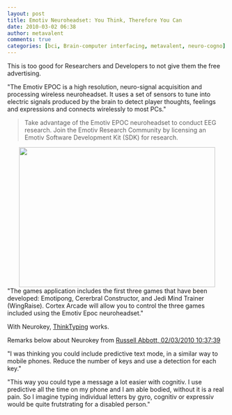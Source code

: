 ```yaml
---
layout: post
title: Emotiv Neuroheadset: You Think, Therefore You Can
date: 2010-03-02 06:38
author: metavalent
comments: true
categories: [bci, Brain-computer interfacing, metavalent, neuro-cogno]
---
```

This is too good for Researchers and Developers to not give them the free advertising.

"The Emotiv EPOC is a high resolution, neuro-signal acquisition and processing wireless neuroheadset.  It uses a set of sensors to tune into electric signals produced by the brain to detect player thoughts, feelings and expressions and connects wirelessly to most PCs."<blockquote>Take advantage of the Emotiv EPOC neuroheadset to conduct EEG research.  Join the Emotiv Research Community by licensing an Emotiv Software Development Kit (SDK) for research.</blockquote><div align="center"><img src="http://metavalent.files.wordpress.com/2010/03/emotive-epoc-wireless.jpg" alt="" title="Emotive EPOC Wireless" width="450" height="321" /></div>
"The games application includes the first three games that have been developed: Emotipong, Cererbral Constructor, and Jedi Mind Trainer (WingRaise).  Cortex Arcade will allow you to control the three games included using the Emotiv Epoc neuroheadset."

With Neurokey, <a href="http://www.emotiv.com/forum/messages/forum16/topic215/message1984/#message1984">ThinkTyping</a> works.

Remarks below about Neurokey from <a href="http://www.emotiv.com/apps/applications/130/727">Russell Abbott, 02/03/2010 10:37:39</a>

"I was thinking you could include predictive text mode, in a similar way to mobile phones. Reduce the number of keys and use a detection for each key."

"This way you could type a message a lot easier with cognitiv. I use predictive all the time on my phone and I am able bodied, without it is a real pain. So I imagine typing individual letters by gyro, cognitiv or expressiv would be quite frutstrating for a disabled person."
